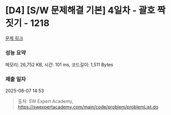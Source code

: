 # [D4] [S/W 문제해결 기본] 4일차 - 괄호 짝짓기 - 1218 

[문제 링크](https://swexpertacademy.com/main/code/problem/problemDetail.do?contestProbId=AV14eWb6AAkCFAYD) 

### 성능 요약

메모리: 26,752 KB, 시간: 101 ms, 코드길이: 1,511 Bytes

### 제출 일자

2025-08-07 14:53



> 출처: SW Expert Academy, https://swexpertacademy.com/main/code/problem/problemList.do